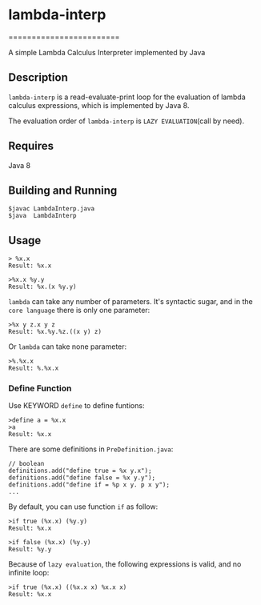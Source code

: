 # lambda-interp
========================

A simple Lambda Calculus Interpreter implemented by Java

## Description
`lambda-interp` is a read-evaluate-print loop for the evaluation of lambda calculus expressions, which is implemented by Java 8.

The evaluation order of `lambda-interp` is `LAZY EVALUATION`(call by need).

## Requires
Java 8


## Building and Running

    $javac LambdaInterp.java
    $java  LambdaInterp

## Usage

    > %x.x
    Result: %x.x

    >%x.x %y.y
    Result: %x.(x %y.y)

`lambda` can take any number of parameters. It's syntactic sugar, and in the `core language` there is only one parameter:

    >%x y z.x y z
    Result: %x.%y.%z.((x y) z)

Or `lambda` can take none parameter:

    >%.%x.x
    Result: %.%x.x

### Define Function

Use KEYWORD `define` to define funtions:

    >define a = %x.x
    >a
    Result: %x.x

There are some definitions in `PreDefinition.java`:

    // boolean
    definitions.add("define true = %x y.x");
    definitions.add("define false = %x y.y");
    definitions.add("define if = %p x y. p x y");
    ...

By default, you can use function `if` as follow:

    >if true (%x.x) (%y.y)
    Result: %x.x

    >if false (%x.x) (%y.y)
    Result: %y.y

Because of `lazy evaluation`, the following expressions is valid, and no infinite loop:

    >if true (%x.x) ((%x.x x) %x.x x)
    Result: %x.x
